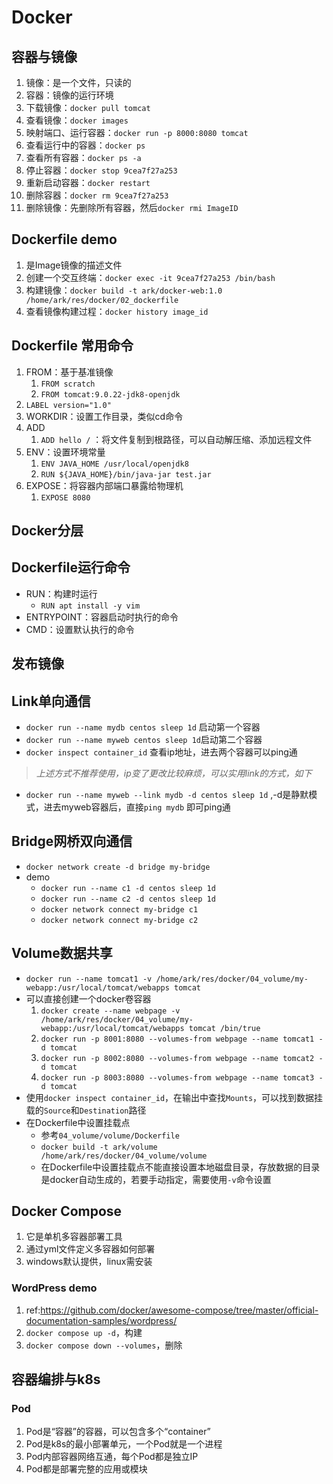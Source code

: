 # Docker

## 容器与镜像

1. 镜像：是一个文件，只读的
2. 容器：镜像的运行环境
3. 下载镜像：`docker pull tomcat`
4. 查看镜像：`docker images`
5. 映射端口、运行容器：`docker run -p 8000:8080 tomcat`
6. 查看运行中的容器：`docker ps`
7. 查看所有容器：`docker ps -a`
8. 停止容器：`docker stop 9cea7f27a253`
9. 重新启动容器：`docker restart `
10. 删除容器：`docker rm 9cea7f27a253`
11. 删除镜像：先删除所有容器，然后`docker rmi ImageID`

## Dockerfile demo

1. 是Image镜像的描述文件
2. 创建一个交互终端：`docker exec -it 9cea7f27a253 /bin/bash`
3. 构建镜像：`docker build -t ark/docker-web:1.0 /home/ark/res/docker/02_dockerfile`
4. 查看镜像构建过程：`docker history image_id`

## Dockerfile 常用命令

1. FROM：基于基准镜像
   1. `FROM scratch `
   2. `FROM tomcat:9.0.22-jdk8-openjdk`
2. `LABEL version="1.0"`
3. WORKDIR：设置工作目录，类似cd命令
4. ADD
   1. `ADD hello /` ：将文件复制到根路径，可以自动解压缩、添加远程文件
5. ENV：设置环境常量
   1. `ENV JAVA_HOME /usr/local/openjdk8`
   2. `RUN ${JAVA_HOME}/bin/java-jar test.jar`
6. EXPOSE：将容器内部端口暴露给物理机
   1. `EXPOSE 8080`

## Docker分层

## Dockerfile运行命令

* RUN：构建时运行
  * `RUN apt install -y vim`
* ENTRYPOINT：容器启动时执行的命令
* CMD：设置默认执行的命令

## 发布镜像

## Link单向通信

* `docker run --name mydb centos sleep 1d` 启动第一个容器
* `docker run --name myweb centos sleep 1d`启动第二个容器
* `docker inspect container_id` 查看ip地址，进去两个容器可以ping通

> *上述方式不推荐使用，ip变了更改比较麻烦，可以实用link的方式，如下*

* `docker run --name myweb --link mydb -d centos sleep 1d` ,-d是静默模式，进去myweb容器后，直接`ping mydb` 即可ping通

## Bridge网桥双向通信

* `docker network create -d bridge my-bridge`
* demo
  * `docker run --name c1 -d centos sleep 1d`
  * `docker run --name c2 -d centos sleep 1d`
  * `docker network connect my-bridge c1`
  * `docker network connect my-bridge c2`

## Volume数据共享
- `docker run --name tomcat1 -v /home/ark/res/docker/04_volume/my-webapp:/usr/local/tomcat/webapps tomcat`
- 可以直接创建一个docker卷容器
  1. `docker create --name webpage -v /home/ark/res/docker/04_volume/my-webapp:/usr/local/tomcat/webapps tomcat /bin/true`
  2. `docker run -p 8001:8080 --volumes-from webpage --name tomcat1 -d tomcat`
  3. `docker run -p 8002:8080 --volumes-from webpage --name tomcat2 -d tomcat`
  4. `docker run -p 8003:8080 --volumes-from webpage --name tomcat3 -d tomcat`
- 使用`docker inspect container_id`，在输出中查找`Mounts`，可以找到数据挂载的`Source`和`Destination`路径
- 在Dockerfile中设置挂载点
  - 参考`04_volume/volume/Dockerfile`
  - `docker build -t ark/volume /home/ark/res/docker/04_volume/volume`
  - 在Dockerfile中设置挂载点不能直接设置本地磁盘目录，存放数据的目录是docker自动生成的，若要手动指定，需要使用`-v`命令设置

## Docker Compose
1. 它是单机多容器部署工具
2. 通过yml文件定义多容器如何部署
3. windows默认提供，linux需安装

### WordPress demo
1. ref:https://github.com/docker/awesome-compose/tree/master/official-documentation-samples/wordpress/
2. `docker compose up -d`，构建
3. `docker compose down --volumes`，删除

## 容器编排与k8s

### Pod
1. Pod是“容器”的容器，可以包含多个“container”
2. Pod是k8s的最小部署单元，一个Pod就是一个进程
3. Pod内部容器网络互通，每个Pod都是独立IP
4. Pod都是部署完整的应用或模块